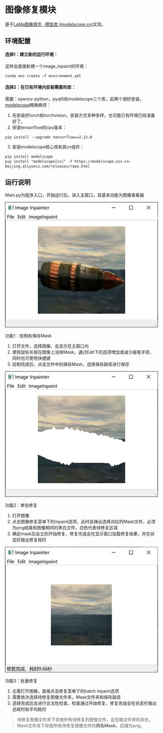 # 图像修复模块

基于[LaMa图像填充 · 模型库 (modelscope.cn)](https://www.modelscope.cn/models/iic/cv_fft_inpainting_lama/summary)实现。

## 环境配置

#### 选择1：建立新的运行环境：

这样会直接新建一个image_inpaint的环境：

```
conda env create -f environment.yml
```

#### 选择2：在已有环境内安装需要的库：

需要：opencv-python，pyqt5和modelscope三个库，前两个很好安装，[modelscope](https://www.modelscope.cn/docs/%E7%8E%AF%E5%A2%83%E5%AE%89%E8%A3%85#:~:text=%E6%9D%A1%E4%BB%B6%E8%87%AA%E8%A1%8C%E9%80%89%E6%8B%A9%E3%80%82-,ModelScope%20Library%20%E5%AE%89%E8%A3%85,-%23)略微麻烦：

1. 先安装好torch和torchvision，安装方式多种多样，也可能已有环境已经准备好了。
2. 安装tensorflow的cpu版本：

```
pip install --upgrade tensorflow==2.13.0
```

3. 安装modelscope核心库和其cv组件：

```
pip install modelscope
pip install "modelscope[cv]" -f https://modelscope.oss-cn-beijing.aliyuncs.com/releases/repo.html
```

## 运行说明

Main.py为程序入口，开始运行后，进入主窗口，其基本功能为图像查看器

![alt text](./attachments/image.png)

功能1：绘制和保存Mask

1. 打开文件，选择图像，会显示在主窗口内
2. 使用鼠标长按在图像上涂抹Mask，通过Edit下的选项增加或减少画笔半径，同时也可使用快捷键
3. 绘制完成后，点击文件中的保存Mask，选择保存路径进行保存

![alt text](./attachments/image-1.png)

功能2：单张修复

1. 打开图像
2. 点击图像修复菜单下的inpaint选项，此时会弹出选择对应的Mask文件，必须为png结尾和图像相同的黑白文件，白色代表待修复区域
3. 确定mask后会立刻开始修复，修复完成会在显示窗口加载修复结果，并在状态栏输出修复耗时

![alt text](./attachments/image-2.png)

功能3：批量修复

1. 无需打开图像，直接点击修复菜单下的batch inpaint选项
2. 需要依次选择待修复图像文件夹，Mask文件夹和保存路径
3. 选择完成后会进行合法性检查，检查通过开始修复，修复完成会在状态栏输出总耗时和平均耗时

> 待修复图像文件夹下存放所有待修复的图像文件，会忽略文件夹的存在，Mask文件夹下存放所有待修复图像文件的**同名Mask**，后缀为png。